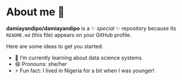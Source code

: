 # About me 👋


**damiayandipo/damiayandipo** is a ✨ _special_ ✨ repository because its `README.md` (this file) appears on your GitHub profile.

Here are some ideas to get you started:

- 🌱 I’m currently learning about data science systems
- 😄 Pronouns: she/her
- ⚡ Fun fact: I lived in Nigeria for a bit when I was younger!

